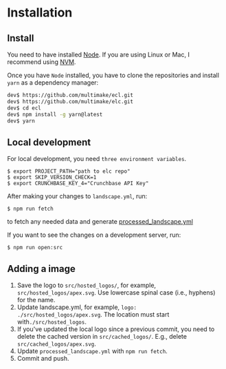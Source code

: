 # Installation

## Install
You need to have installed [Node](https://nodejs.org/es/). If you are using Linux or Mac, I recommend using [NVM](https://github.com/nvm-sh/nvm#installing-and-updating).

Once you have `Node` installed, you have to clone the repositories and install `yarn` as a dependency manager:
```sh
dev$ https://github.com/multimake/ecl.git
dev$ https://github.com/multimake/elc.git
dev$ cd ecl
dev$ npm install -g yarn@latest
dev$ yarn
```

## Local development
For local development, you need `three environment variables`.
```
$ export PROJECT_PATH="path to elc repo"
$ export SKIP_VERSION_CHECK=1
$ export CRUNCHBASE_KEY_4="Crunchbase API Key"
```

After making your changes to `landscape.yml`, run:
```
$ npm run fetch
```
to fetch any needed data and generate [processed_landscape.yml](https://github.com/multimake/elc/blob/master/processed_landscape.yml)

If you want to see the changes on a development server, run:
```
$ npm run open:src
```


## Adding a image

1. Save the logo to `src/hosted_logos/`, for example, `src/hosted_logos/apex.svg`. Use lowercase spinal case (i.e., hyphens) for the name.
1. Update landscape.yml, for example, `logo: ./src/hosted_logos/apex.svg`. The location must start with`./src/hosted_logos`.
1. If you've updated the local logo since a previous commit, you need to delete the cached version in `src/cached_logos/`. E.g., delete `src/cached_logos/apex.svg`.
1. Update `processed_landscape.yml` with `npm run fetch`.
1. Commit and push.

